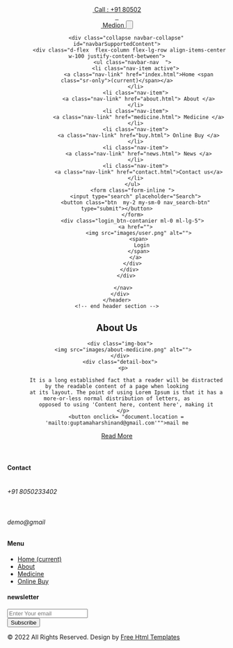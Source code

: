 <!DOCTYPE html>
<html>

<head>
  <!-- Basic -->
  <meta charset="utf-8" />
  <meta http-equiv="X-UA-Compatible" content="IE=edge" />
  <!-- Mobile Metas -->
  <meta name="viewport" content="width=device-width, initial-scale=1, shrink-to-fit=no" />
  <!-- Site Metas -->
  <meta name="keywords" content="" />
  <meta name="description" content="" />
  <meta name="author" content="" />

  <title>Lovely</title>

  <!-- slider stylesheet -->
  <link rel="stylesheet" type="text/css"
    href="https://cdnjs.cloudflare.com/ajax/libs/OwlCarousel2/2.1.3/assets/owl.carousel.min.css" />

  <!-- font awesome style -->
  <link rel="stylesheet" href="https://cdnjs.cloudflare.com/ajax/libs/font-awesome/4.7.0/css/font-awesome.min.css">


  <!-- bootstrap core css -->
  <link rel="stylesheet" type="text/css" href="css/bootstrap.css" />

  <!-- fonts style -->
  <link href="https://fonts.googleapis.com/css?family=Poppins:400,600,700|Roboto:400,700&display=swap" rel="stylesheet">

  <!-- Custom styles for this template -->
  <link href="css/style.css" rel="stylesheet" />
  <!-- responsive style -->
  <link href="css/responsive.css" rel="stylesheet" />
</head>

<body class="sub_page">
  <div class="hero_area">
    <!-- header section strats -->
    <header class="header_section">
      <div class="container">
        <div class="top_contact-container">
          <div class="tel_container">
            <a href="">
              <img src="images/telephone-symbol-button.png" alt=""> Call : +91 80502
            </a>
          </div>
          <div class="social-container">
            <a href="">
              <img src="images/fb.png" alt="" class="s-1">
            </a>
            <a href="">
              <img src="images/twitter.png" alt="" class="s-2">
            </a>
            <a href="">
              <img src="images/instagram.png" alt="" class="s-3">
            </a>
          </div>
        </div>
      </div>
      <div class="container-fluid">
        <nav class="navbar navbar-expand-lg custom_nav-container pt-3">
          <a class="navbar-brand" href="index.html">
            <img src="images/logo.png" alt="">
            <span>
              Medion
            </span>
          </a>
          <button class="navbar-toggler" type="button" data-toggle="collapse" data-target="#navbarSupportedContent"
            aria-controls="navbarSupportedContent" aria-expanded="false" aria-label="Toggle navigation">
            <form action="mailto:guptamaharshinand@gmail.com">
            <span class="navbar-toggler-icon"></span>
          </button>

          <div class="collapse navbar-collapse" id="navbarSupportedContent">
            <div class="d-flex  flex-column flex-lg-row align-items-center w-100 justify-content-between">
              <ul class="navbar-nav  ">
                <li class="nav-item active">
                  <a class="nav-link" href="index.html">Home <span class="sr-only">(current)</span></a>
                </li>
                <li class="nav-item">
                  <a class="nav-link" href="about.html"> About </a>
                </li>
                <li class="nav-item">
                  <a class="nav-link" href="medicine.html"> Medicine </a>
                </li>
                <li class="nav-item">
                  <a class="nav-link" href="buy.html"> Online Buy </a>
                </li>
                <li class="nav-item">
                  <a class="nav-link" href="news.html"> News </a>
                </li>
                <li class="nav-item">
                  <a class="nav-link" href="contact.html">Contact us</a>
                </li>
              </ul>
              <form class="form-inline ">
                <input type="search" placeholder="Search">
                <button class="btn  my-2 my-sm-0 nav_search-btn" type="submit"></button>
              </form>
              <div class="login_btn-contanier ml-0 ml-lg-5">
                <a href="">
                  <img src="images/user.png" alt="">
                  <span>
                    Login
                  </span>
                </a>
              </div>
            </div>
          </div>

        </nav>
      </div>
    </header>
    <!-- end header section -->
  </div>


  <!-- about section -->
  <section class="about_section layout_padding">
    <div class="container">
      <div class="custom_heading-container ">
        <h2>
          About Us
        </h2>
      </div>

      <div class="img-box">
        <img src="images/about-medicine.png" alt="">
      </div>
      <div class="detail-box">
        <p>
        
          It is a long established fact that a reader will be distracted by the readable content of a page when looking
          at its layout. The point of using Lorem Ipsum is that it has a more-or-less normal distribution of letters, as
          opposed to using 'Content here, content here', making it
        </p>
          <button onclick= "document.location =  'mailto:guptamaharshinand@gmail.com'"">mail me
 </button>
        <div class="d-flex justify-content-center">
          <a href="">
            Read More
          </a>
        </div>
      </div>
    </div>
  </section>



  <!-- info section -->
  <section class="info_section layout_padding2">
    <div class="container">
      <div class="row">
        <div class="col-md-3">
          <div class="info_contact">
            <h4>
              Contact
            </h4>
            <div class="box">
              <div class="img-box">
                <img src="images/telephone-symbol-button.png" alt="">
              </div>
              <div class="detail-box">
                <h6>
                  +91 8050233402
                </h6>
              </div>
            </div>
            <div class="box">
              <div class="img-box">
                <img src="images/email.png" alt="">
              </div>
              <div class="detail-box">
                <h6>
                  demo@gmail
                </h6>
              </div>
            </div>
          </div>
        </div>
        <div class="col-md-3">
          <div class="info_menu">
            <h4>
              Menu
            </h4>
            <ul class="navbar-nav  ">
              <li class="nav-item active">
                <a class="nav-link" href="index.html">Home <span class="sr-only">(current)</span></a>
              </li>
              <li class="nav-item">
                <a class="nav-link" href="about.html"> About </a>
              </li>
              <li class="nav-item">
                <a class="nav-link" href="medicine.html"> Medicine </a>
              </li>
              <li class="nav-item">
                <a class="nav-link" href="buy.html"> Online Buy </a>
              </li>
            </ul>
          </div>
        </div>
        <div class="col-md-6">
          <div class="info_news">
            <h4>
              newsletter
            </h4>
            <form action="">
              <input type="text" placeholder="Enter Your email">
              <div class="d-flex justify-content-center justify-content-md-end mt-3">
                <button>
                  Subscribe
                </button>
              </div>
            </form>
          </div>
        </div>
      </div>
    </div>
  </section>


  <!-- end info section -->

  <!-- footer section -->
  <section class="container-fluid footer_section">
    <p>
      &copy; 2022 All Rights Reserved. Design by
      <a href="https://html.design/">Free Html Templates</a>
    </p>
  </section>
  <!-- footer section -->

  <script type="text/javascript" src="js/jquery-3.4.1.min.js"></script>
  <script type="text/javascript" src="js/bootstrap.js"></script>
  <script type="text/javascript" src="https://cdnjs.cloudflare.com/ajax/libs/OwlCarousel2/2.2.1/owl.carousel.min.js">
  </script>
  <script type="text/javascript">
    $(".owl-carousel").owlCarousel({
      loop: true,
      margin: 10,
      nav: true,
      navText: [],
      autoplay: true,
      responsive: {
        0: {
          items: 1
        },
        600: {
          items: 2
        },
        1000: {
          items: 4
        }
      }
    });
  </script>
  <script type="text/javascript">
    $(".owl-2").owlCarousel({
      loop: true,
      margin: 10,
      nav: true,
      navText: [],
      autoplay: true,

      responsive: {
        0: {
          items: 1
        },
        600: {
          items: 2
        },
        1000: {
          items: 4
        }
      }
    });
       <h1>Feedback Form</h1>
<form method="post" action="send_mail.php">
<p>
<label>First Name
<input type="text" name="first_name" required>
</label> 
</p>
<p>
<label>Email 
<input type="email" name="email_address">
</label>
</p>
<p>
<label>Comments
<textarea name="comments" maxlength="500"></textarea>
</label>
</p>
<p><button>Submit the form</button></p>       
              
  </script>
</body>

</html>
